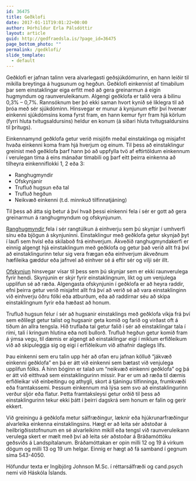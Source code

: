 ```yaml
---
id: 36475
title: Geðklofi
date: 2017-01-11T19:01:22+00:00
author: Þórhildur Erla Pálsdóttir
layout: article
guid: http://gedfraedsla.is/?page_id=36475
page_bottom_photo: ""
permalink: /gedklofi/
slide_template:
  - default
---
```


Geðklofi er jafnan talinn vera alvarlegasti geðsjúkdómurinn, en hann leiðir til mikilla breytinga á hugsunum og hegðun. Geðklofi einkennist af tímabilum þar sem einstaklingar eiga erfitt með að gera greinarmun á eigin hugmyndum og raunveruleikanum. Algengi geðklofa er talið vera á bilinu 0,3% &#8211; 0,7%. Rannsóknum ber þó ekki saman hvort kynið sé líklegra til að þróa með sér sjúkdóminn. Hinsvegar er munur á kynjunum eftir því hvenær einkenni sjúkdómsins koma fyrst fram, en hann kemur fyrr fram hjá körlum (fyrri hluta tvítugsaldursins) heldur en konum (á síðari hluta tvítugsaldursins til þrítugs).

Einkennamynd geðklofa getur verið misjöfn meðal einstaklinga og misjafnt hvaða einkenni koma fram hjá hverjum og einum. Til þess að einstaklingur greinist með geðklofa þarf hann þó að uppfylla tvö af eftirtöldum einkennum í verulegan tíma á eins mánaðar tímabili og þarf eitt þeirra einkenna að tilheyra einkenniflokki 1, 2 eða 3:

  * Ranghugmyndir
  * Ofskynjanir
  * Trufluð hugsun eða tal
  * Trufluð hegðun
  * Neikvæð einkenni (t.d. minnkuð tilfinnatjáning)

Til þess að átta sig betur á því hvað þessi einkenni fela í sér er gott að gera greinarmun á ranghugmyndum og ofskynjunum.

<u>Ranghugmyndir </u>fela í sér rangtúlkun á einhverju sem þú skynjar í umhverfi sínu eða bjögun á skynjuninni. Einstaklingur með geðklofa getur skynjað þyt í laufi sem hvísl eða skilaboð frá einhverjum. Ákveðið ranghugmyndakerfi er einnig algengt hjá einstaklingum með geðklofa og getur það verið allt frá því að einstaklingurinn telur sig vera frægan eða einhverjum ákveðnum hæfileika gæddur eða jafnvel að einhver sé á eftir sér og vilji sér illt.

<u>Ofskynjun</u> hinsvegar vísar til þess sem þú skynjar sem er ekki raunverulega fyrir hendi. Skynjunin er skýr fyrir einstaklingnum, líkt og um venjulega upplifun sé að ræða. Algengasta ofskynjunin í geðklofa er að heyra raddir, efni þeirra getur verið misjafnt allt frá því að verið sé að vara einstaklinginn við einhverju öðru fólki eða atburðum, eða að raddirnar séu að skipa einstaklingnum fyrir eða hæðast að honum.

Trufluð hugsun felur í sér að hugsanir einstaklings með geðklofa víkja frá því sem eðlilegt getur talist og hugsanir geta komið og farið og virðast oft á tíðum án allra tengsla. Hið truflaða tal getur falið í sér að einstaklingar tala í rími, tali í kringum hlutina eða noti bullorð. Trufluð hegðun getur komið fram á ýmsa vegu, til dæmis er algengt að einstaklingar eigi í miklum erfiðleikum við að skipuleggja sig og eigi í erfiðleikum við athafnir daglegs lífs.

Þau einkenni sem eru talin upp hér að ofan eru jafnan kölluð “jákvæð einkenni geðklofa” en þá er átt við einkenni sem bætast við venjulega upplifun fólks. Á hinn bóginn er talað um “neikvæð einkenni geðklofa” og þá er átt við eitthvað sem einstaklingurinn missir. Þar er um að ræða til dæmis erfiðleikar við einbeitingu og athygli, skort á tjáningu tilfinninga, frumkvæði eða framtakssemi. Þessum einkennum má lýsa sem svo að einstaklingurinn verður sljór eða flatur. Þetta framtaksleysi getur orðið til þess að einstaklingurinn tekur ekki þátt í þeirri dagskrá sem honum er falin og gerir ekkert.

Við greiningu á geðklofa metur sálfræðingur, læknir eða hjúkrunarfræðingur alvarleika einkenna einstaklingsins. Hægt er að leita sér aðstoðar á heilbrigðisstofnunum en sé alvarleikinn mikill eða tengsl við raunveruleikann verulega skert er mælt með því að leita sér aðstoðar á Bráðamóttöku geðsviðs á Landspítalanum. Bráðamóttakan er opin milli 12 og 19 á virkum dögum og milli 13 og 19 um helgar. Einnig er hægt að fá samband í gegnum síma 543-4050.

Höfundur texta er Ingibjörg Johnson M.Sc. í réttarsálfræði og cand.psych nemi við Háskóla Íslands.

&nbsp;